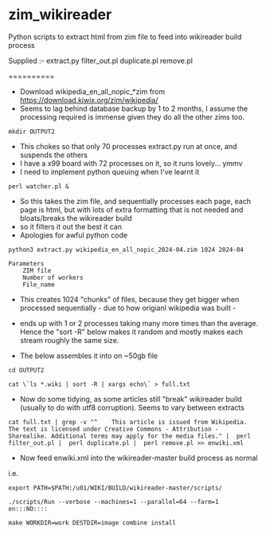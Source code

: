 # zim_wikireader
Python scripts to extract html from zim file to feed into wikireader build process

Supplied :-
	extract.py
	filter_out.pl
	duplicate.pl
	remove.pl

==========

- Download wikipedia_en_all_nopic_*zim from  https://download.kiwix.org/zim/wikipedia/
- Seems to lag behind database backup by 1 to 2 months, I assume the processing required is immense given they do all the other zims too.

`mkdir OUTPUT2`

- This chokes so that only 70 processes extract.py run at once, and suspends the others
- I have a x99 board with 72 processes on it, so it runs lovely... ymmv
- I need to implement python queuing when I've learnt it

`perl watcher.pl &`


- So this takes the zim file, and sequentially processes each page, each page is html, but with lots of extra formatting that is not needed and bloats/breaks the wikireader build
- so it filters it out the best it can
- Apologies for awful python code


`python3 extract.py wikipedia_en_all_nopic_2024-04.zim 1024 2024-04`

	Parameters 
		ZIM file
		Number of workers
		File_name

- This creates 1024 "chunks" of files, because they get bigger when processed sequentially - due to how origianl wikipedia was built -
- ends up with 1 or 2 processes taking many more times than the average.  Hence the "sort -R" below makes it random and mostly makes each stream roughly the same size.

- The below assembles it into on ~50gb file

`cd OUTPUT2`

``cat \`ls *.wiki | sort -R | xargs echo\` > full.txt``

- Now do some tidying, as some articles still "break" wikireader build (usually to do with utf8 corruption).  Seems to vary between extracts

`cat full.txt | grep -v "^    This article is issued from Wikipedia. The text is licensed under Creative Commons - Attribution - Sharealike. Additional terms may apply for the media files." |  perl filter_out.pl |  perl duplicate.pl |  perl remove.pl >> enwiki.xml`

- Now feed enwiki.xml into the wikireader-master build process as normal

i.e.

`export PATH=$PATH:/u01/WIKI/BUILD/wikireader-master/scripts/`

`./scripts/Run --verbose --machines=1 --parallel=64 --farm=1 en:::NO::::`

`make WORKDIR=work DESTDIR=image combine install`

